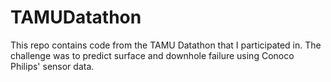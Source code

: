 # TAMUDatathon
This repo contains code from the TAMU Datathon that I participated in. The challenge was to predict surface and downhole failure using Conoco Philips' sensor data.
